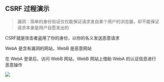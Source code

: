 ## CSRF 过程演示

>  漏洞：简单的身份验证仅仅能保证请求发自某个用户的浏览器，却不能保证请求本身是用户自愿发出的

CSRF就是攻击者盗用了你的身份，以你的名义发送恶意请求

WebA 是含有漏洞的网站，WebB 是恶意网站

在 WebA 登录后，访问 WebB 网站，WebB 网站上借助 WebA 的认证信息进行恶意操作

![](./Kapture%202024-09-25%20at%2001.22.27.gif)


